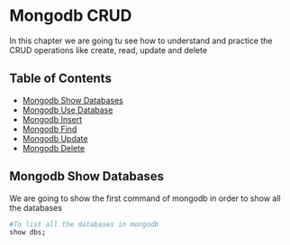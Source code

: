 # Mongodb CRUD
In this chapter we are going tu see how to understand and practice the CRUD operations like create, read, update and delete

## Table of Contents
* [Mongodb Show Databases](#mongodb_show_databases)
* [Mongodb Use Database](#mongodb_use_database)
* [Mongodb Insert](#mongodb_insert)
* [Mongodb Find](#mongodb_find)
* [Mongodb Update](#mongodb_update)
* [Mongodb Delete](#mongodb_delete)

## Mongodb Show Databases
We are going to show the first command of mongodb in order to show all the databases

```sh
#To list all the databases in mongodb
show dbs;
```